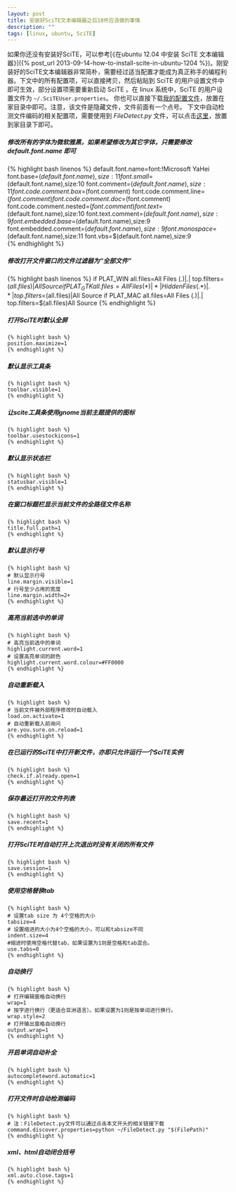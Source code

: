 ```yaml
---
layout: post
title: 安装好SciTE文本编辑器之后18件应该做的事情
description: ""
tags: [linux, ubuntu, SciTE]
---
```



如果你还没有安装好SciTE，可以参考[《在ubuntu 12.04 中安装 SciTE 文本编辑器》]({% post_url 2013-09-14-how-to-install-scite-in-ubuntu-1204 %})。刚安装好的SciTE文本编辑器非常简朴，需要经过适当配置才能成为真正称手的编程利器。下文中的所有配置项，可以直接拷贝，然后粘贴到 SciTE 的用户设置文件中即可生效，部分设置项需要重新启动 SciTE 。在 linux 系统中，SciTE 的用户设置文件为 `~/.SciTEUser.properties`。
你也可以直接下载[我的配置文件](http://ubuntudaily.googlecode.com/files/.SciTEUser.properties "scite user configuration file")，放置在家目录中即可。注意，该文件是隐藏文件，文件前面有一个点号。
下文中自动检测文件编码的相关配置项，需要使用到 *FileDetect.py* 文件，可以点击[这里](http://ubuntudaily.googlecode.com/files/FileDetect.py)，放置到家目录下即可。

##### 修改所有的字体为微软雅黑，如果希望修改为其它字体，只需要修改 *default.font.name* 即可

{% highlight bash linenos %}
default.font.name=font:!Microsoft YaHei
font.base=$(default.font.name),size:11
font.small=$(default.font.name),size:10
font.comment=$(default.font.name),size:11
font.code.comment.box=$(font.comment)
font.code.comment.line=$(font.comment)
font.code.comment.doc=$(font.comment)
font.code.comment.nested=$(font.comment)
font.text=$(default.font.name),size:10
font.text.comment=$(default.font.name),size:9
font.embedded.base=$(default.font.name),size:9
font.embedded.comment=$(default.font.name),size:9
font.monospace=$(default.font.name),size:11
font.vbs=$(default.font.name),size:9  
{% endhighlight %}

##### 修改打开文件窗口的文件过滤器为“全部文件”

{% highlight bash linenos %}
if PLAT_WIN
    all.files=All Files (*.*)|*.*|
    top.filters=$(all.files)|All Source
if PLAT_GTK
    all.files=All Files (*)|*|Hidden Files (.*)|.*|
    top.filters=$(all.files)|All Source
if PLAT_MAC
    all.files=All Files (*.*)|*.*|
    top.filters=$(all.files)All Source
{% endhighlight %}

##### 打开SciTE时默认全屏

    {% highlight bash %}
    position.maximize=1
    {% endhighlight %}

##### 默认显示工具条

    {% highlight bash %}
    toolbar.visible=1
    {% endhighlight %}

##### 让scite工具条使用gnome当前主题提供的图标
    {% highlight bash %}
    toolbar.usestockicons=1
    {% endhighlight %}

##### 默认显示状态栏
    {% highlight bash %}
    statusbar.visible=1
    {% endhighlight %}

##### 在窗口标题栏显示当前文件的全路径文件名称
    {% highlight bash %}
    title.full.path=1
    {% endhighlight %}

##### 默认显示行号
    {% highlight bash %}
    # 默认显示行号
    line.margin.visible=1
    # 行号至少占用的宽度
    line.margin.width=2+
    {% endhighlight %}

##### 高亮当前选中的单词
    {% highlight bash %}
    # 高亮当前选中的单词
    highlight.current.word=1
    # 设置高亮单词的颜色
    highlight.current.word.colour=#FF0000
    {% endhighlight %}

##### 自动重新载入
    {% highlight bash %}
    # 当前文件被外部程序修改时自动载入
    load.on.activate=1
    # 自动重新载入前询问
    are.you.sure.on.reload=1
    {% endhighlight %}

##### 在已运行的SciTE中打开新文件，亦即只允许运行一个SciTE实例
    {% highlight bash %}
    check.if.already.open=1
    {% endhighlight %}

##### 保存最近打开的文件列表
    {% highlight bash %}
    save.recent=1
    {% endhighlight %}

##### 打开SciTE时自动打开上次退出时没有关闭的所有文件
    {% highlight bash %}
    save.session=1
    {% endhighlight %}

##### 使用空格替换tab
    {% highlight bash %}
    # 设置tab size 为 4个空格的大小
    tabsize=4
    # 设置缩进的大小为4个空格的大小，可以和tabsize不同
    indent.size=4
    #缩进时使用空格代替tab，如果设置为1则是空格和tab混合。
    use.tabs=0
    {% endhighlight %}

##### 自动换行
    {% highlight bash %}
    # 打开编辑窗格自动换行
    wrap=1
    # 按字进行换行（更适合亚洲语言）。如果设置为1则是按单词进行换行。
    wrap.style=2
    # 打开输出窗格自动换行
    output.wrap=1
    {% endhighlight %}

##### 开启单词自动补全
    {% highlight bash %}
    autocompleteword.automatic=1
    {% endhighlight %}

##### 打开文件时自动检测编码
    {% highlight bash %}
    # 注：FileDetect.py文件可以通过点击本文开头的相关链接下载
    command.discover.properties=python ~/FileDetect.py "$(FilePath)"
    {% endhighlight %}

##### xml、html自动闭合括号
    {% highlight bash %}
    xml.auto.close.tags=1
    {% endhighlight %}
